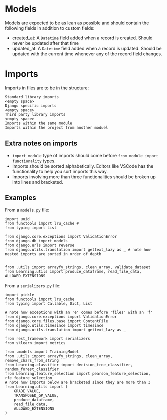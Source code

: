 # Models
Models are expected to be as lean as possible and should contain the following fields in addition to custom fields:
- created_at: A `Datetime` field added when a record is created. Should never be updated after that time
- updated_at: A `Datetime` field added when a record is updated. Should be updated with the current time whenever any of the record field changes.

# Imports
Imports in files are to be in the structure:
```
Standard library imports
<empty space>
Django specific imports
<empty space>
Third party library imports
<empty space>
Imports within the same module
Imports within the project from another moduel
```

## Extra notes on imports
- `import module` type of imports should come before `from module import functionality` types.
- Imports should be sorted alphabetically. Editors like VSCode has the functionality to help you sort imports this way.
- Imports involving more than three functionalities should be broken up into lines and bracketed.
## Examples
From a `models.py` file:
```
import uuid
from functools import lru_cache #
from typing import List

from django.core.exceptions import ValidationError
from django.db import models
from django.urls import reverse
from django.utils.translation import gettext_lazy as _ # note how nested imports are sorted in order of depth


from .utils import arrayfy_strings, clean_array, validate_dataset
from Learning.utils import produce_dataframe, read_file_data, ALLOWED_EXTENSIONS
```

From a `serializers.py` file:
```
import pickle
from functools import lru_cache
from typing import Callable, Dict, List

# note how exceptions with an 'e' comes before 'files' with an 'f'
from django.core.exceptions import ValidationError
from django.core.files.base import ContentFile
from django.utils.timesince import timesince
from django.utils.translation import gettext_lazy as _

from rest_framework import serializers
from sklearn import metrics

from .models import TrainingModel
from .utils import arrayfy_strings, clean_array, remove_chars_from_string
from Learning.classifier import decision_tree_classifier, random_forest_classifier
from Learning.feature_selection import pearson_feature_selection, rfe_feature_selection
# note how imports below are bracketed since they are more than 3
from Learning.utils import (
    GRADE_VALUE,
    TRANSPOSED_GP_VALUE,
    produce_dataframe,
    read_file_data,
    ALLOWED_EXTENSIONS
)
```